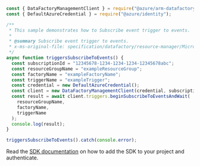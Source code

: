 ```javascript
const { DataFactoryManagementClient } = require("@azure/arm-datafactory");
const { DefaultAzureCredential } = require("@azure/identity");

/**
 * This sample demonstrates how to Subscribe event trigger to events.
 *
 * @summary Subscribe event trigger to events.
 * x-ms-original-file: specification/datafactory/resource-manager/Microsoft.DataFactory/stable/2018-06-01/examples/Triggers_SubscribeToEvents.json
 */
async function triggersSubscribeToEvents() {
  const subscriptionId = "12345678-1234-1234-1234-12345678abc";
  const resourceGroupName = "exampleResourceGroup";
  const factoryName = "exampleFactoryName";
  const triggerName = "exampleTrigger";
  const credential = new DefaultAzureCredential();
  const client = new DataFactoryManagementClient(credential, subscriptionId);
  const result = await client.triggers.beginSubscribeToEventsAndWait(
    resourceGroupName,
    factoryName,
    triggerName
  );
  console.log(result);
}

triggersSubscribeToEvents().catch(console.error);
```

Read the [SDK documentation](https://github.com/Azure/azure-sdk-for-js/blob/%40azure%2Farm-datafactory_10.6.0/sdk/datafactory/arm-datafactory/README.md) on how to add the SDK to your project and authenticate.
